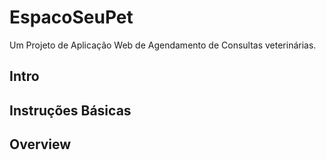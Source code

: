 # EspacoSeuPet
Um Projeto de Aplicação Web de Agendamento de Consultas veterinárias.
## Intro
## Instruções Básicas
## Overview
